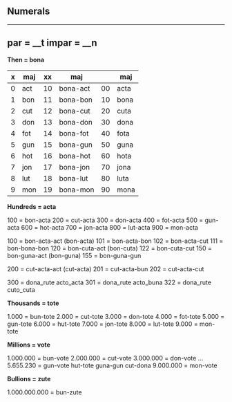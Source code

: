 ## Numerals 

-------------------------------------
par   = __t 
impar = __n
-------------------------------------

**Then = bona**

x | maj | xx | maj      |    | maj       
--|-----|--- |----------|----|--------------------------
0 | act | 10 | bona-act | 00 | acta
1 | bon | 11 | bona-bon | 10 | bona
2 | cut | 12 | bona-cut | 20 | cuta
3 | don | 13 | bona-don | 30 | dona 
4 | fot | 14 | bona-fot | 40 | fota
5 | gun | 15 | bona-gun | 50 | guna
6 | hot | 16 | bona-hot | 60 | hota
7 | jon | 17 | bona-jon | 70 | jona
8 | lut | 18 | bona-lut | 80 | luta
9 | mon | 19 | bona-mon | 90 | mona

**Hundreds = acta**

100 =  bon-acta
200 =  cut-acta
300 =  don-acta
400 =  fot-acta
500 =  gun-acta
600 =  hot-acta
700 =  jon-acta
800 =  lut-acta
900 =  mon-acta

100 =  bon-acta-act (bon-acta)
101 =  bon-acta-bon
102 =  bon-acta-cut
111 =  bon-bona-bon
120 =  bon-cuta-act (bon-cuta)
122 =  bon-cuta-cut
150 =  bon-guna-act (bon-guna)
155 =  bon-guna-gun

200 =  cut-acta-act (cut-acta)
201 =  cut-acta-bun
202 =  cut-acta-cut

300 =  dona_rute acto_acta
301 =  dona_rute acto_buna
322 =  dona_rute cuto_cuta

**Thousands = tote**

1.000 = bun-tote
2.000 = cut-tote
3.000 = don-tote
4.000 = fot-tote
5.000 = gun-tote
6.000 = hut-tote
7.000 = jon-tote
8.000 = lut-tote
9.000 = mon-tote

**Millions  = vote**

1.000.000 = bun-vote
2.000.000 = cut-vote
3.000.000 = don-vote
...
5.655.230 = gun-vote hut-tote guna-gun cut-dona
9.000.000 = mon-vote


**Bullions = zute**

1.000.000.000 = bun-zute


